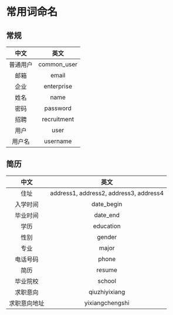 # 常用词命名

## 常规

中文|英文
:--:|:--:
普通用户|common_user
邮箱|email
企业|enterprise
姓名|name
密码|password
招聘|recruitment
用户|user
用户名|username

## 简历

中文|英文
:--:|:--:
住址|address1, address2, address3, address4
入学时间|date_begin
毕业时间|date_end
学历|education
性别|gender
专业|major
电话号码|phone
简历|resume
毕业院校|school
求职意向|qiuzhiyixiang
求职意向地址|yixiangchengshi